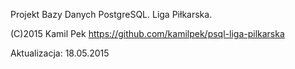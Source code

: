 Projekt Bazy Danych PostgreSQL.
Liga Piłkarska.

(C)2015 Kamil Pek
https://github.com/kamilpek/psql-liga-pilkarska

Aktualizacja: 18.05.2015
